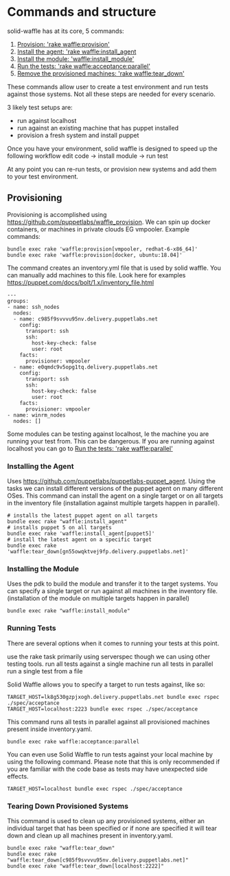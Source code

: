 # Commands and structure

solid-waffle has at its core, 5 commands: 

1. [Provision: 'rake waffle:provision'](#provision)
2. [Install the agent: 'rake waffle:install_agent](#agent)
3. [Install the module: 'waffle:install_module'](#module)
4. [Run the tests: 'rake waffle:acceptance:parallel'](#test)
5. [Remove the provisioned machines: 'rake waffle:tear_down'](#teardown)

These commands allow user to create a test environment and run tests against those systems. Not all these steps are needed for every scenario.

3 likely test setups are:
* run against localhost
* run against an existing machine that has puppet installed
* provision a fresh system and install puppet 

Once you have your environment, solid waffle is designed to speed up the following workflow
edit code -> install module -> run test

At any point you can re-run tests, or provision new systems and add them to your test environment.

<a name="provision"/>

## Provisioning

Provisioning is accomplished using https://github.com/puppetlabs/waffle_provision. We can spin up docker containers, or machines in private clouds EG vmpooler. Example commands:

```
bundle exec rake 'waffle:provision[vmpooler, redhat-6-x86_64]'
bundle exec rake 'waffle:provision[docker, ubuntu:18.04]'
```

The command creates an inventory.yml file that is used by solid waffle. You can manually add machines to this file. Look here for examples https://puppet.com/docs/bolt/1.x/inventory_file.html

```
---
groups:
- name: ssh_nodes
  nodes:
  - name: c985f9svvvu95nv.delivery.puppetlabs.net
    config:
      transport: ssh
      ssh:
        host-key-check: false
        user: root
    facts:
      provisioner: vmpooler
  - name: e0qmdc9v5opg1tq.delivery.puppetlabs.net
    config:
      transport: ssh
      ssh:
        host-key-check: false
        user: root
    facts:
      provisioner: vmpooler
- name: winrm_nodes
  nodes: []
```

Some modules can be testing against localhost, Ie the machine you are running your test from. This can be dangerous. If you are running against localhost you can go to [Run the tests: 'rake waffle:parallel'](#test)

<a name="agent"/>

### Installing the Agent

Uses https://github.com/puppetlabs/puppetlabs-puppet_agent. Using the tasks we can install different versions of the puppet agent on many different OSes. This command can install the agent on a single target or on all targets in the inventory file (installation against multiple targets happen in parallel).
 
```
# installs the latest puppet agent on all targets
bundle exec rake "waffle:install_agent" 
# installs puppet 5 on all targets
bundle exec rake 'waffle:install_agent[puppet5]' 
# install the latest agent on a specific target
bundle exec rake 'waffle:tear_down[gn55owqktvej9fp.delivery.puppetlabs.net]' 
```

<a name="module"/>

### Installing the Module

Uses the pdk to build the module and transfer it to the target systems. You can specify a single target or run against all machines in the inventory file. (installation of the module on multiple targets happen in parallel)
 
```
bundle exec rake "waffle:install_module"
```

<a name="test"/>

### Running Tests
There are several options when it comes to running your tests at this point.

use the rake task
primarily using serverspec though we can using other testing tools.
run all tests against a single machine
run all tests in parallel
run a single test from a file

Solid Waffle allows you to specify a target to run tests against, like so:

```
TARGET_HOST=lk8g530gzpjxogh.delivery.puppetlabs.net bundle exec rspec ./spec/acceptance
TARGET_HOST=localhost:2223 bundle exec rspec ./spec/acceptance
```

This command runs all tests in parallel against all provisioned machines present inside inventory.yaml.
 
```
bundle exec rake waffle:acceptance:parallel 
```

You can even use Solid Waffle to run tests against your local machine by using the following command. Please note that this is only recommended if you are familiar with the code base as tests may have unexpected side effects.

```
TARGET_HOST=localhost bundle exec rspec ./spec/acceptance
```
<a name="teardown"/>

### Tearing Down Provisioned Systems

This command is used to clean up any provisioned systems, either an individual target that has been specified or if none are specified it will tear down and clean up all machines present in inventory.yaml.
 
```
bundle exec rake "waffle:tear_down"
bundle exec rake "waffle:tear_down[c985f9svvvu95nv.delivery.puppetlabs.net]"
bundle exec rake "waffle:tear_down[localhost:2222]"
```